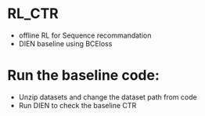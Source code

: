 # RL_CTR
- offline RL for Sequence recommandation 
- DIEN baseline using BCEloss
# Run the baseline code:
- Unzip datasets and change the dataset path from code
- Run DIEN to check the baseline CTR 
